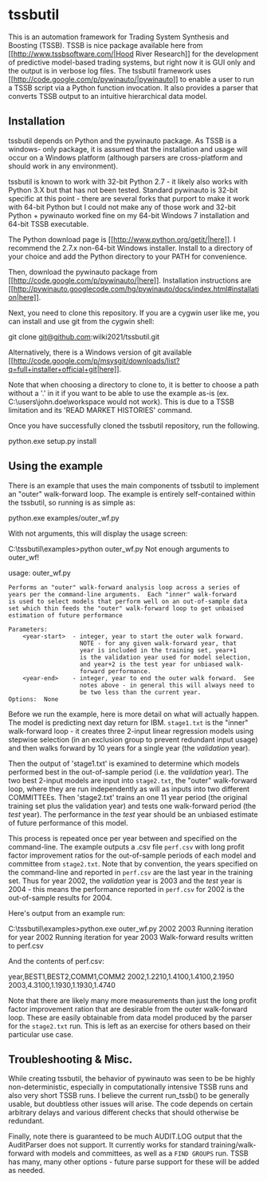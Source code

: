 tssbutil
========

This is an automation framework for Trading System Synthesis and Boosting 
(TSSB).  TSSB is nice package available here from 
[[http://www.tssbsoftware.com/|Hood River Research]] for the 
development of predictive model-based trading systems, but right now it is
GUI only and the output is in verbose log files.  The tssbutil framework uses
[[http://code.google.com/p/pywinauto/|pywinauto]] to enable a user to run a
TSSB script via a Python function invocation.  It also provides a parser that
converts TSSB output to an intuitive hierarchical data model.

## Installation

tssbutil depends on Python and the pywinauto package.  As TSSB is a windows-
only package, it is assumed that the installation and usage will occur on
a Windows platform (although parsers are cross-platform and should work in 
any environment).

tssbutil is known to work with 32-bit Python 2.7 - it likely also works with 
Python 3.X but that has not been tested.  Standard pywinauto is 32-bit specific
at this point - there are several forks that purport to make it work with 
64-bit Python but I could not make any of those work and 32-bit Python +
pywinauto worked fine on my 64-bit Windows 7 installation and 64-bit TSSB
executable. 

The Python download page is 
[[http://www.python.org/getit/|here]].  I recommend the 2.7.x non-64-bit 
Windows installer.  Install to a directory of your choice and add the Python
directory to your PATH for convenience.

Then, download the pywinauto package from 
[[http://code.google.com/p/pywinauto/|here]].  Installation instructions are
[[http://pywinauto.googlecode.com/hg/pywinauto/docs/index.html#installation|here]]. 

Next, you need to clone this repository.  If you are a cygwin user like me, you
can install and use git from the cygwin shell:
  
  git clone git@github.com:wilki2021/tssbutil.git
  
Alternatively, there is a Windows version of git available 
[[http://code.google.com/p/msysgit/downloads/list?q=full+installer+official+git|here]].

Note that when choosing a directory to clone to, it is better to choose a path
without a '.' in it if you want to be able to use the example as-is (ex. 
C:\users\john.doe\workspace would not work).  This is due to a TSSB limitation 
and its 'READ MARKET HISTORIES' command.

Once you have successfully cloned the tssbutil repository, run the following.

  python.exe setup.py install
  
## Using the example

There is an example that uses the main components of tssbutil to implement an 
"outer" walk-forward loop.  The example is entirely self-contained within the
tssbutil, so running is as simple as:

  python.exe examples/outer_wf.py
  
With not arguments, this will display the usage screen:

  C:\tssbutil\examples>python outer_wf.py
  Not enough arguments to outer_wf!
  
  usage: outer_wf.py <year-start> <year-end>
  
    Performs an "outer" walk-forward analysis loop across a series of
    years per the command-line arguments.  Each "inner" walk-forward 
    is used to select models that perform well on an out-of-sample data
    set which thin feeds the "outer" walk-forward loop to get unbaised
    estimation of future performance

    Parameters:
        <year-start>  - integer, year to start the outer walk forward.
                        NOTE - for any given walk-forward year, that
                        year is included in the training set, year+1
                        is the validation year used for model selection,
                        and year+2 is the test year for unbiased walk-
                        forward performance.
        <year-end>    - integer, year to end the outer walk forward.  See
                        notes above - in general this will always need to
                        be two less than the current year.
    Options:  None

Before we run the example, here is more detail on what will actually
happen.  The model is predicting next day return for IBM.  `stage1.txt`
is the "inner" walk-forward loop - it creates three 2-input linear
regression models using stepwise selection (in an exclusion group to prevent 
redundant input usage) and then walks forward by 10 years for a single year 
(the *validation* year). 

Then the output of 'stage1.txt' is examined to determine which models
performed best in the out-of-sample period (i.e. the *validation* year).
The two best 2-input models are input into `stage2.txt`, the "outer"
walk-forward loop, where they are run independently as will as inputs
into two different COMMITTEEs.  Then 'stage2.txt' trains an one 11 year 
period (the original training set plus the validation year) and tests 
one walk-forward period (the *test* year).  The performance in the *test*
year should be an unbiased estimate of future performance of this model.  

This process is repeated once per year between <year-start> and <year-end>
specified on the command-line.  The example outputs a .csv file `perf.csv`
with long profit factor improvement ratios for the out-of-sample periods
of each model and committee from `stage2.txt`.  Note that by convention,
the years specified on the command-line and reported in `perf.csv` are the
last year in the training set.  Thus for year 2002, the *validation* year
is 2003 and the *test* year is 2004 - this means the performance reported 
in `perf.csv` for 2002 is the out-of-sample results for 2004.

Here's output from an example run:

  C:\tssbutil\examples>python.exe outer_wf.py 2002 2003
  Running iteration for year 2002
  Running iteration for year 2003
  Walk-forward results written to perf.csv

And the contents of perf.csv:

  year,BEST1,BEST2,COMM1,COMM2
  2002,1.2210,1.4100,1.4100,2.1950
  2003,4.3100,1.1930,1.1930,1.4740

Note that there are likely many more measurements than just the long
profit factor improvement ration that are desirable from the outer walk-forward 
loop.  These are easily obtainable from data model produced by the parser 
for the `stage2.txt` run.  This is left as an exercise for others based on 
their particular use case.

## Troubleshooting & Misc.

While creating tssbutil, the behavior of pywinauto was seen to be be highly
non-deterministic, especially in computationally intensive TSSB runs and also very
short TSSB runs.  I believe the current run_tssb() to be generally usable, 
but doubtless other issues will arise.  The code depends on certain arbitrary
delays and various different checks that should otherwise be redundant.

Finally, note there is guaranteed to be much AUDIT.LOG output that the AuditParser
does not support.  It currently works for standard training/walk-forward with 
models and committees, as well as a `FIND GROUPS` run.  TSSB has many, many other
options - future parse support for these will be added as needed. 